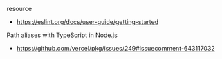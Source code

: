 resource
- https://eslint.org/docs/user-guide/getting-started

Path aliases with TypeScript in Node.js
- https://github.com/vercel/pkg/issues/249#issuecomment-643117032